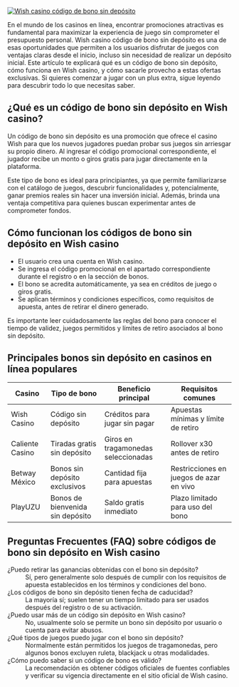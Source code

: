 [![Wish casino código de bono sin depósito](https://123-caf.pages.dev/gitsignup.png)](https://vrmoo.ru/Bt82HjjY)

<p>En el mundo de los casinos en línea, encontrar promociones atractivas es fundamental para maximizar la experiencia de juego sin comprometer el presupuesto personal. Wish casino código de bono sin depósito es una de esas oportunidades que permiten a los usuarios disfrutar de juegos con ventajas claras desde el inicio, incluso sin necesidad de realizar un depósito inicial. Este artículo te explicará qué es un código de bono sin depósito, cómo funciona en Wish casino, y cómo sacarle provecho a estas ofertas exclusivas. Si quieres comenzar a jugar con un plus extra, sigue leyendo para descubrir todo lo que necesitas saber.</p>  <h2>¿Qué es un código de bono sin depósito en Wish casino?</h2> <p>Un código de bono sin depósito es una promoción que ofrece el casino Wish para que los nuevos jugadores puedan probar sus juegos sin arriesgar su propio dinero. Al ingresar el código promocional correspondiente, el jugador recibe un monto o giros gratis para jugar directamente en la plataforma.</p> <p>Este tipo de bono es ideal para principiantes, ya que permite familiarizarse con el catálogo de juegos, descubrir funcionalidades y, potencialmente, ganar premios reales sin hacer una inversión inicial. Además, brinda una ventaja competitiva para quienes buscan experimentar antes de comprometer fondos.</p>  <h2>Cómo funcionan los códigos de bono sin depósito en Wish casino</h2> <ul> <li>El usuario crea una cuenta en Wish casino.</li> <li>Se ingresa el código promocional en el apartado correspondiente durante el registro o en la sección de bonos.</li> <li>El bono se acredita automáticamente, ya sea en créditos de juego o giros gratis.</li> <li>Se aplican términos y condiciones específicos, como requisitos de apuesta, antes de retirar el dinero generado.</li> </ul> <p>Es importante leer cuidadosamente las reglas del bono para conocer el tiempo de validez, juegos permitidos y límites de retiro asociados al bono sin depósito.</p>  <h2>Principales bonos sin depósito en casinos en línea populares</h2> <table> <thead> <tr> <th>Casino</th> <th>Tipo de bono</th> <th>Beneficio principal</th> <th>Requisitos comunes</th> </tr> </thead> <tbody> <tr> <td>Wish Casino</td> <td>Código sin depósito</td> <td>Créditos para jugar sin pagar</td> <td>Apuestas mínimas y límite de retiro</td> </tr> <tr> <td>Caliente Casino</td> <td>Tiradas gratis sin depósito</td> <td>Giros en tragamonedas seleccionadas</td> <td>Rollover x30 antes de retiro</td> </tr> <tr> <td>Betway México</td> <td>Bonos sin depósito exclusivos</td> <td>Cantidad fija para apuestas</td> <td>Restricciones en juegos de azar en vivo</td> </tr> <tr> <td>PlayUZU</td> <td>Bonos de bienvenida sin depósito</td> <td>Saldo gratis inmediato</td> <td>Plazo limitado para uso del bono</td> </tr> </tbody> </table>  <h2>Preguntas Frecuentes (FAQ) sobre códigos de bono sin depósito en Wish casino</h2> <dl> <dt>¿Puedo retirar las ganancias obtenidas con el bono sin depósito?</dt> <dd>Sí, pero generalmente solo después de cumplir con los requisitos de apuesta establecidos en los términos y condiciones del bono.</dd>  <dt>¿Los códigos de bono sin depósito tienen fecha de caducidad?</dt> <dd>La mayoría sí; suelen tener un tiempo limitado para ser usados después del registro o de su activación.</dd>  <dt>¿Puedo usar más de un código sin depósito en Wish casino?</dt> <dd>No, usualmente solo se permite un bono sin depósito por usuario o cuenta para evitar abusos.</dd>  <dt>¿Qué tipos de juegos puedo jugar con el bono sin depósito?</dt> <dd>Normalmente están permitidos los juegos de tragamonedas, pero algunos bonos excluyen ruleta, blackjack u otras modalidades.</dd>  <dt>¿Cómo puedo saber si un código de bono es válido?</dt> <dd>La recomendación es obtener códigos oficiales de fuentes confiables y verificar su vigencia directamente en el sitio oficial de Wish casino.</dd> </dl>